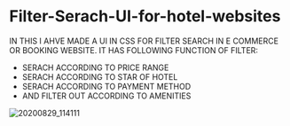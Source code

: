 # Filter-Serach-UI-for-hotel-websites
IN THIS I AHVE MADE A UI IN CSS FOR FILTER SEARCH IN E COMMERCE OR BOOKING WEBSITE.
IT HAS FOLLOWING FUNCTION OF FILTER:

* SERACH ACCORDING TO PRICE RANGE
* SERACH ACCORDING TO STAR OF HOTEL
* SERACH ACCORDING TO PAYMENT METHOD 
* AND FILTER OUT ACCORDING TO AMENITIES


![20200829_114111](https://user-images.githubusercontent.com/51397434/91630152-ae0f1880-e9ec-11ea-9ffd-af24cbf21e39.gif)
